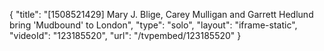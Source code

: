{
    "title": "[1508521429] Mary J. Blige, Carey Mulligan and Garrett Hedlund bring 'Mudbound' to London",
    "type": "solo",
    "layout": "iframe-static",
    "videoId": "123185520",
    "url": "\/tvpembed\/123185520"
}